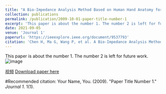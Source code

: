 ```yaml
---
title: "A Bio-Impedance Analysis Method Based on Human Hand Anatomy for Hand Gesture Recognition"
collection: publications
permalink: /publication/2009-10-01-paper-title-number-1
excerpt: 'This paper is about the number 1. The number 2 is left for future work.'
date: 2021-09-05
venue: 'Journal 1'
paperurl: 'https://ieeexplore.ieee.org/document/9537793'
citation: 'Chen H, Ma G, Wang P, et al. A Bio-Impedance Analysis Method Based on Human Hand Anatomy for Hand Gesture Recognition [J]. IEEE Transactions on Instrumentation and Measurement, 2021, 70: 1-10.'
---
```

This paper is about the number 1. The number 2 is left for future work.
![image](https://github.com/Irobot-chf/hfchen.github.io/assets/52485558/9dd64156-2815-45e6-a3e5-d732f2166fc7)

[视频](https://www.bilibili.com/video/BV1YN411J7hx/?spm_id_from=333.999.0.0&vd_source=a962aee96d3df4e413ad86fa13aea283)
[Download paper here](https://github.com/Irobot-chf/hfchen.github.io/blob/master/files/BIAM.pdf)

#Recommended citation: Your Name, You. (2009). "Paper Title Number 1." <i>Journal 1</i>. 1(1).
